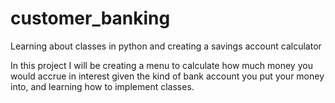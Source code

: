 # customer_banking
Learning about classes in python and creating a savings account calculator

In this project I will be creating a menu to calculate how much money you would accrue in interest given the kind of bank account you put your money into, and learning how to implement classes.
